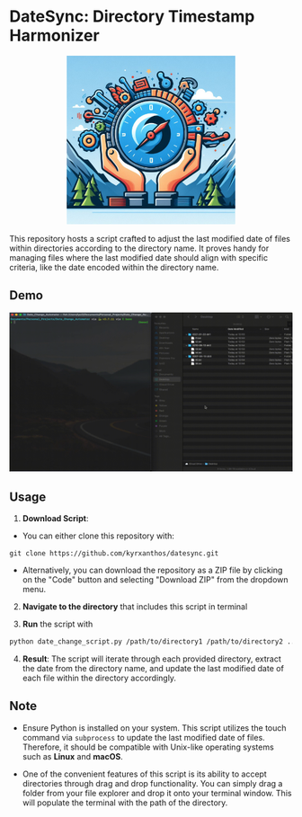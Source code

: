 #  DateSync: Directory Timestamp Harmonizer


<p align="center">
  <img src="logo.png" alt="Logo" width="300"/>
</p>

This repository hosts a script crafted to adjust the last modified date of files within directories according to the directory name. It proves handy for managing files where the last modified date should align with specific criteria, like the date encoded within the directory name.

## Demo

<p align="center">
  <img src="original_demo.gif" alt="Logo" width="800"/>
</p>


## Usage

1. **Download Script**: 

- You can either clone this repository with:

```shell
git clone https://github.com/kyrxanthos/datesync.git
```

- Alternatively, you can download the repository as a ZIP file by clicking on the "Code" button and selecting "Download ZIP" from the dropdown menu.

2. **Navigate to the directory** that includes this script in terminal

3. **Run** the script with 

```bash
python date_change_script.py /path/to/directory1 /path/to/directory2 ...
```


4. **Result**: The script will iterate through each provided directory, extract the date from the directory name, and update the last modified date of each file within the directory accordingly.

## Note

- Ensure Python is installed on your system.
This script utilizes the touch command via `subprocess` to update the last modified date of files. Therefore, it should be compatible with Unix-like operating systems such as **Linux** and **macOS**.

- One of the convenient features of this script is its ability to accept directories through drag and drop functionality. You can simply drag a folder from your file explorer and drop it onto your terminal window. This will populate the terminal with the path of the directory.

